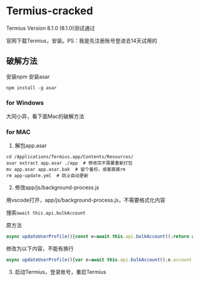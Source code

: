 # Termius-cracked

Termius Version 8.1.0 (8.1.0)测试通过

官网下载Termius，安装。PS：我是先注册账号登进去14天试用的

## 破解方法

安装npm 安装asar
```shell
npm install -g asar
```
### for Windows

大同小异，看下面Mac的破解方法


### for MAC

1. 解包app.asar
```shell
cd /Applications/Termius.app/Contents/Resources/
asar extract app.asar ./app  # 修改完不需要重新打包
mv app.asar app.asar.bak  # 留个备份，或者直接rm
rm app-update.yml  # 防止自动更新

```
2. 修改app/js/background-process.js

用vscode打开，app/js/background-process.js，不需要格式化内容

搜索`await this.api.bulkAccount`

原方法
```js
async updateUserProfile(){const e=await this.api.bulkAccount();return await this.setUserProfile(e),e}
```

修改为以下内容，不能有换行
```js
async updateUserProfile(){var e=await this.api.bulkAccount();e.account.pro_mode=true;e.account.need_to_update_subscription=false;e.account.current_period={"from": "2022-01-01T00:00:00","until": "2099-01-01T00:00:00"};e.account.plan_type="Premium";e.account.user_type="Premium";e.student=null;e.trial=null;e.account.authorized_features.show_trial_section=false;e.account.authorized_features.show_subscription_section=true;e.account.authorized_features.show_github_account_section=false;e.account.expired_screen_type=null;e.personal_subscription={"now": new Date().toISOString().slice(0, -5),"status": "SUCCESS","platform": "stripe","current_period": {"from": "2022-01-01T00:00:00","until": "2099-01-01T00:00:00"},"revokable": true,"refunded": false,"cancelable": true,"reactivatable": false,"currency": "usd","created_at": "2022-01-01T00:00:00","updated_at": new Date().toISOString().slice(0, -5),"valid_until": "2099-01-01T00:00:00","auto_renew": true,"price": 12.0,"verbose_plan_name": "Termius Pro Monthly","plan_type": "SINGLE","is_expired": false};e.access_objects=[{"period": {"start": "2022-01-01T00:00:00","end": "2099-01-01T00:00:00"},"title": "Pro"}];return await this.setUserProfile(e),e}
```
3. 启动Termius，登录账号，重启Termius
